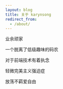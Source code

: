 ```yaml
---
layout: blog
title: 关于 karynsong
redirect_from:
  - /about/
---
```


业余顽家

一个脱离了低级趣味的码农

对于前端技术有着执念

轻微完美主义强迫症

放荡不羁爱自由